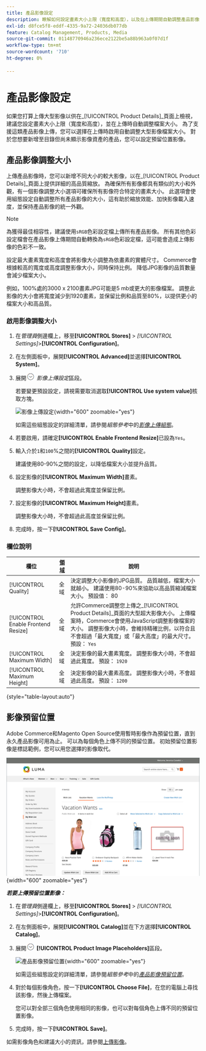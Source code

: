 ```yaml
---
title: 產品影像設定
description: 瞭解如何設定畫素大小上限（寬度和高度），以及在上傳期間自動調整產品影像檔案的大小。
exl-id: d8fce5f8-eddf-4335-9a72-24036db077db
feature: Catalog Management, Products, Media
source-git-commit: 01148770946a236ece2122be5a88b963a0f07d1f
workflow-type: tm+mt
source-wordcount: '710'
ht-degree: 0%

---
```


# 產品影像設定

如果您打算上傳大型影像以供在&#x200B;_[!UICONTROL Product Details]_頁面上檢視，建議您設定畫素大小上限（寬度和高度），並在上傳時自動調整檔案大小。 為了支援這類產品影像上傳，您可以選擇在上傳時啟用自動調整大型影像檔案大小。 對於您想要新增至目錄但尚未顯示影像資產的產品，您可以設定預留位置影像。

## 產品影像調整大小

上傳產品影像時，您可以新增不同大小的較大影像，以在&#x200B;_[!UICONTROL Product Details]_頁面上提供詳細的高品質縮放。 為確保所有影像都具有類似的大小和外觀，有一個影像調整大小選項可確保所有影像符合特定的畫素大小。 此選項會使用組態設定自動調整所有產品影像的大小，這有助於縮放效能、加快影像載入速度，並保持產品影像的統一外觀。

>[!NOTE]
>
>為獲得最佳相容性，建議使用`sRGB`色彩設定檔上傳所有產品影像。 所有其他色彩設定檔會在產品影像上傳期間自動轉換為`sRGB`色彩設定檔，這可能會造成上傳影像的色彩不一致。

設定最大畫素寬度和高度會將影像大小調整為依畫素的實體尺寸。 Commerce會根據較高的寬度或高度調整影像大小，同時保持比例。 降低JPG影像的品質數量會減少檔案大小。

例如，100%處的3000 x 2100畫素JPG可能是5 mb或更大的影像檔案。 調整此影像的大小會將寬度減少到1920畫素，並保留比例和品質至80%，以提供更小的檔案大小和高品質。

### 啟用影像調整大小

1. 在&#x200B;_管理員_&#x200B;側邊欄上，移至&#x200B;**[!UICONTROL Stores]** > _[!UICONTROL Settings]_>**[!UICONTROL Configuration]**。

1. 在左側面板中，展開&#x200B;**[!UICONTROL Advanced]**&#x200B;並選擇&#x200B;**[!UICONTROL System]**。

1. 展開![擴充選擇器](../assets/icon-display-expand.png) _影像上傳設定_&#x200B;區段。

   若要變更預設設定，請視需要取消選取&#x200B;**[!UICONTROL Use system value]**&#x200B;核取方塊。

   ![影像上傳設定](../configuration-reference/advanced/assets/system-image-upload-configuration.png){width="600" zoomable="yes"}

   如需這些組態設定的詳細清單，請參閱&#x200B;_組態參考_&#x200B;中的&#x200B;[_影像上傳組態_](../configuration-reference/advanced/system.md#image-upload-configuration)。

1. 若要啟用，請確定&#x200B;**[!UICONTROL Enable Frontend Resize]**&#x200B;已設為`Yes`。

1. 輸入介於`1`和`100`%之間的&#x200B;**[!UICONTROL Quality]**&#x200B;設定。

   建議使用80-90%之間的設定，以降低檔案大小並提升品質。

1. 設定影像的&#x200B;**[!UICONTROL Maximum Width]**&#x200B;畫素。

   調整影像大小時，不會超過此寬度並保留比例。

1. 設定影像的&#x200B;**[!UICONTROL Maximum Height]**&#x200B;畫素。

   調整影像大小時，不會超過此高度並保留比例。

1. 完成時，按一下&#x200B;**[!UICONTROL Save Config]**。

### 欄位說明

| 欄位 | [領域](../getting-started/websites-stores-views.md#scope-settings) | 說明 |
|--- |--- |--- |
| [!UICONTROL Quality] | 全域 | 決定調整大小影像的JPG品質。 品質越低，檔案大小就越小。 建議使用80-90%來協助以高品質縮減檔案大小。 預設值： 80 |
| [!UICONTROL Enable Frontend Resize] | 全域 | 允許Commerce調整您上傳之&#x200B;_[!UICONTROL Product Details]_頁面的大型超大影像大小。 上傳檔案時，Commerce會使用JavaScript調整影像檔案的大小。 調整影像大小時，會維持精確比例，以符合且不會超過「最大寬度」或「最大高度」的最大尺寸。 預設： `Yes` |
| [!UICONTROL Maximum Width] | 全域 | 決定影像的最大畫素寬度。 調整影像大小時，不會超過此寬度。 預設： `1920` |
| [!UICONTROL Maximum Height] | 全域 | 決定影像的最大畫素高度。 調整影像大小時，不會超過此高度。 預設： `1200` |

{style="table-layout:auto"}

## 影像預留位置

Adobe Commerce和Magento Open Source使用暫時影像作為預留位置，直到永久產品影像可用為止。 可以為每個角色上傳不同的預留位置。 初始預留位置影像是標誌範例，您可以用您選擇的影像取代。

![影像預留位置](./assets/storefront-image-placeholder.png){width="600" zoomable="yes"}

**_若要上傳預留位置影像：_**

1. 在&#x200B;_管理員_&#x200B;側邊欄上，移至&#x200B;**[!UICONTROL Stores]** > _[!UICONTROL Settings]_>**[!UICONTROL Configuration]**。

1. 在左側面板中，展開&#x200B;**[!UICONTROL Catalog]**&#x200B;並在下方選擇&#x200B;**[!UICONTROL Catalog]**。

1. 展開![展開圖示](../assets/icon-display-expand.png) **[!UICONTROL Product Image Placeholders]**&#x200B;區段。

   ![產品影像預留位置](../configuration-reference/catalog/assets/catalog-product-image-placeholders.png){width="600" zoomable="yes"}

   如需這些組態設定的詳細清單，請參閱&#x200B;_組態參考_&#x200B;中的&#x200B;[_產品影像預留位置_](../configuration-reference/catalog/catalog.md#product-image-placeholders)。

1. 對於每個影像角色，按一下&#x200B;**[!UICONTROL Choose File]**，在您的電腦上尋找該影像，然後上傳檔案。

   您可以對全部三個角色使用相同的影像，也可以對每個角色上傳不同的預留位置影像。

1. 完成時，按一下&#x200B;**[!UICONTROL Save]**。

如需影像角色和建議大小的資訊，請參閱[上傳影像](product-image.md#upload-an-image)。
